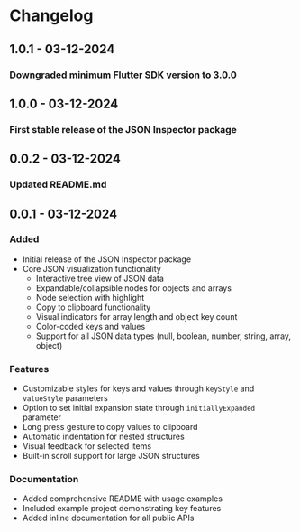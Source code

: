 # Changelog

## 1.0.1 - 03-12-2024

### Downgraded minimum Flutter SDK version to 3.0.0

## 1.0.0 - 03-12-2024

### First stable release of the JSON Inspector package

## 0.0.2 - 03-12-2024

### Updated README.md

## 0.0.1 - 03-12-2024

### Added
- Initial release of the JSON Inspector package
- Core JSON visualization functionality
    - Interactive tree view of JSON data
    - Expandable/collapsible nodes for objects and arrays
    - Node selection with highlight
    - Copy to clipboard functionality
    - Visual indicators for array length and object key count
    - Color-coded keys and values
    - Support for all JSON data types (null, boolean, number, string, array, object)

### Features
- Customizable styles for keys and values through `keyStyle` and `valueStyle` parameters
- Option to set initial expansion state through `initiallyExpanded` parameter
- Long press gesture to copy values to clipboard
- Automatic indentation for nested structures
- Visual feedback for selected items
- Built-in scroll support for large JSON structures

### Documentation
- Added comprehensive README with usage examples
- Included example project demonstrating key features
- Added inline documentation for all public APIs
